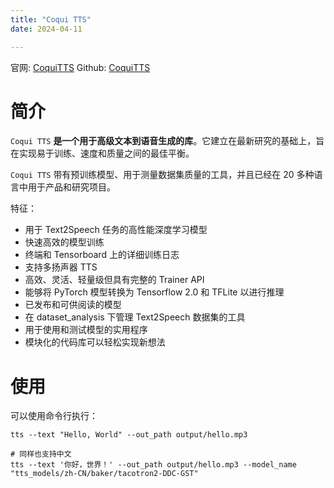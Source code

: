 ```yaml
---
title: "Coqui TTS"
date: 2024-04-11

---
```


官网: [CoquiTTS](https://coqui.ai/)
Github: [CoquiTTS](https://github.com/coqui-ai/TTS)

# 简介
`Coqui TTS` **是一个用于高级文本到语音生成的库**。它建立在最新研究的基础上，旨在实现易于训练、速度和质量之间的最佳平衡。

`Coqui TTS` 带有预训练模型、用于测量数据集质量的工具，并且已经在 20 多种语言中用于产品和研究项目。

特征：

- 用于 Text2Speech 任务的高性能深度学习模型
- 快速高效的模型训练
- 终端和 Tensorboard 上的详细训练日志
- 支持多扬声器 TTS
- 高效、灵活、轻量级但具有完整的 Trainer API
- 能够将 PyTorch 模型转换为 Tensorflow 2.0 和 TFLite 以进行推理
- 已发布和可供阅读的模型
- 在 dataset_analysis 下管理 Text2Speech 数据集的工具
- 用于使用和测试模型的实用程序
- 模块化的代码库可以轻松实现新想法

# 使用

可以使用命令行执行：
```shell
tts --text "Hello, World" --out_path output/hello.mp3

# 同样也支持中文
tts --text '你好，世界！' --out_path output/hello.mp3 --model_name "tts_models/zh-CN/baker/tacotron2-DDC-GST"
```
